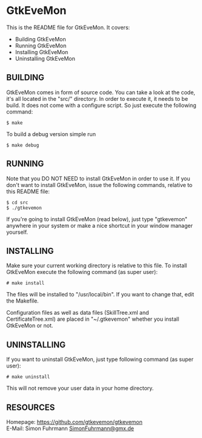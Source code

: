 GtkEveMon
=========

This is the README file for GtkEveMon. It covers:

* Building GtkEveMon
* Running GtkEveMon
* Installing GtkEveMon
* Uninstalling GtkEveMon


BUILDING
--------

GtkEveMon comes in form of source code. You can take a look at the
code, it's all located in the "src/" directory. In order to execute
it, it needs to be build. It does not come with a configure script.
So just execute the following command:

    $ make

To build a debug version simple run

    $ make debug

RUNNING
-------

Note that you DO NOT NEED to install GtkEveMon in order to use it.
If you don't want to install GtkEveMon, issue the following commands,
relative to this README file:

    $ cd src
    $ ./gtkevemon

If you're going to install GtkEveMon (read below), just type
"gtkevemon" anywhere in your system or make a nice shortcut in
your window manager yourself.


INSTALLING
----------

Make sure your current working directory is relative to this file.
To install GtkEveMon execute the following command (as super user):

    # make install

The files will be installed to "/usr/local/bin". If you want to change
that, edit the Makefile.

Configuration files as well as data files (SkillTree.xml and
CertificateTree.xml) are placed in "~/.gtkevemon" whether you
install GtkEveMon or not.


UNINSTALLING
------------

If you want to uninstall GtkEveMon, just type
following command (as super user):

    # make uninstall

This will not remove your user data in your home directory.


RESOURCES
---------

Homepage: https://github.com/gtkevemon/gtkevemon  
E-Mail: Simon Fuhrmann <SimonFuhrmann@gmx.de>
